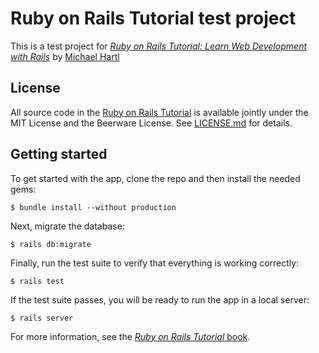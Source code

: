 # Ruby on Rails Tutorial test project

This is a test project for
[*Ruby on Rails Tutorial: Learn Web Development with Rails*](http://www.railstutorial.org/)
by [Michael Hartl](http://www.michaelhartl.com/)

## License

All source code in the [Ruby on Rails Tutorial](http://www.railstutorial.org/)
is available jointly under the MIT License and the Beerware License.
See [LICENSE.md](license.md) for details.

## Getting started
To get started with the app, clone the repo and then install the needed gems:
```
$ bundle install --without production
```

Next, migrate the database:
```
$ rails db:migrate
```

Finally, run the test suite to verify that everything is working correctly:
```
$ rails test
```

If the test suite passes, you will be ready to run the app in a local server:
```
$ rails server
```

For more information, see the
[*Ruby on Rails Tutorial* book](http://www.railstutorial.org/book).
